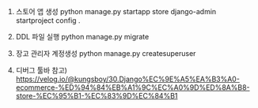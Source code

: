1. 스토어 앱 생성
   python manage.py startapp store
   django-admin startproject config .

2. DDL 파일 실행
   python manage.py migrate

3. 장고 관리자 계정생성
   python manage.py createsuperuser

 4. 디버그 툴바 
참고)
https://velog.io/@kungsboy/30.Django%EC%9E%A5%EA%B3%A0-ecommerce-%ED%94%84%EB%A1%9C%EC%A0%9D%ED%8A%B8-store-%EC%95%B1-%EC%83%9D%EC%84%B1
